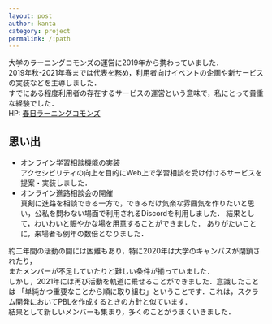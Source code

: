 ```yaml
---
layout: post
author: kanta
category: project
permalink: /:path
---
```


大学のラーニングコモンズの運営に2019年から携わっていました．  
2019年秋-2021年春までは代表を務め，利用者向けイベントの企画や新サービスの実装などを主導しました．  
すでにある程度利用者の存在するサービスの運営という意味で，私にとって貴重な経験でした．  
HP: [春日ラーニングコモンズ](https://klis.tsukuba.ac.jp/lc/)

## 思い出
* オンライン学習相談機能の実装  
アクセシビリティの向上を目的にWeb上で学習相談を受け付けるサービスを提案・実装しました．
* オンライン進路相談会の開催  
真剣に進路を相談できる一方で，できるだけ気楽な雰囲気を作りたいと思い，公私を問わない場面で利用されるDiscordを利用しました．
結果として，わいわいと賑やかな場を用意することができました． ありがたいことに，来場者も例年の数倍となりました．

  
約二年間の活動の間には困難もあり，特に2020年は大学のキャンパスが閉鎖されたり，  
またメンバーが不足していたりと難しい条件が揃っていました．  
しかし，2021年には再び活動を軌道に乗せることができました．意識したことは
「単純かつ重要なことから順に取り組む」ということです．これは，スクラム開発においてPBLを作成するときの方針と似ています．  
結果として新しいメンバーも集まり，多くのことがうまくいきました．